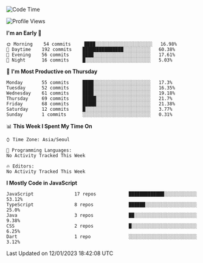 <!--START_SECTION:waka-->
![Code Time](http://img.shields.io/badge/Code%20Time-4%2C402%20hrs%2045%20mins-blue)

![Profile Views](http://img.shields.io/badge/Profile%20Views-0-blue)

**I'm an Early 🐤** 

```text
🌞 Morning    54 commits     ████░░░░░░░░░░░░░░░░░░░░░   16.98% 
🌆 Daytime    192 commits    ███████████████░░░░░░░░░░   60.38% 
🌃 Evening    56 commits     ████░░░░░░░░░░░░░░░░░░░░░   17.61% 
🌙 Night      16 commits     █░░░░░░░░░░░░░░░░░░░░░░░░   5.03%

```
📅 **I'm Most Productive on Thursday** 

```text
Monday       55 commits     ████░░░░░░░░░░░░░░░░░░░░░   17.3% 
Tuesday      52 commits     ████░░░░░░░░░░░░░░░░░░░░░   16.35% 
Wednesday    61 commits     ████░░░░░░░░░░░░░░░░░░░░░   19.18% 
Thursday     69 commits     █████░░░░░░░░░░░░░░░░░░░░   21.7% 
Friday       68 commits     █████░░░░░░░░░░░░░░░░░░░░   21.38% 
Saturday     12 commits     █░░░░░░░░░░░░░░░░░░░░░░░░   3.77% 
Sunday       1 commits      ░░░░░░░░░░░░░░░░░░░░░░░░░   0.31%

```


📊 **This Week I Spent My Time On** 

```text
⌚︎ Time Zone: Asia/Seoul

💬 Programming Languages: 
No Activity Tracked This Week

🔥 Editors: 
No Activity Tracked This Week

```

**I Mostly Code in JavaScript** 

```text
JavaScript               17 repos            █████████████░░░░░░░░░░░░   53.12% 
TypeScript               8 repos             ██████░░░░░░░░░░░░░░░░░░░   25.0% 
Java                     3 repos             ██░░░░░░░░░░░░░░░░░░░░░░░   9.38% 
CSS                      2 repos             █░░░░░░░░░░░░░░░░░░░░░░░░   6.25% 
Dart                     1 repo              ░░░░░░░░░░░░░░░░░░░░░░░░░   3.12%

```



 Last Updated on 12/01/2023 18:42:08 UTC
<!--END_SECTION:waka-->
